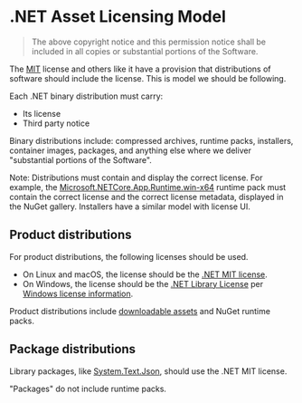 # .NET Asset Licensing Model

> The above copyright notice and this permission notice shall be included in all copies or substantial portions of the Software.

The [MIT](https://github.com/dotnet/core/blob/main/LICENSE.TXT) license and others like it have a provision that distributions of software should include the license. This is model we should be following.

Each .NET binary distribution must carry:

- Its license
- Third party notice

Binary distributions include: compressed archives, runtime packs, installers, container images, packages, and anything else where we deliver "substantial portions of the Software".

Note: Distributions must contain and display the correct license. For example, the [Microsoft.NETCore.App.Runtime.win-x64](https://www.nuget.org/packages/Microsoft.NETCore.App.Runtime.win-x64/) runtime pack must contain the correct license and the correct license metadata, displayed in the NuGet gallery. Installers have a similar model with license UI.

## Product distributions

For product distributions, the following licenses should be used.

- On Linux and macOS, the license should be the [.NET MIT license](https://github.com/dotnet/core/blob/main/LICENSE.TXT).
- On Windows, the license should be the [.NET Library License](https://dotnet.microsoft.com/dotnet_library_license.htm) per [Windows license information](https://github.com/dotnet/core/blob/main/license-information-windows.md).

Product distributions include [downloadable assets](https://dotnet.microsoft.com/en-us/download/dotnet/8.0) and NuGet runtime packs.

## Package distributions

Library packages, like [System.Text.Json](https://www.nuget.org/packages/System.Text.Json), should use the .NET MIT license.

"Packages" do not include runtime packs.
